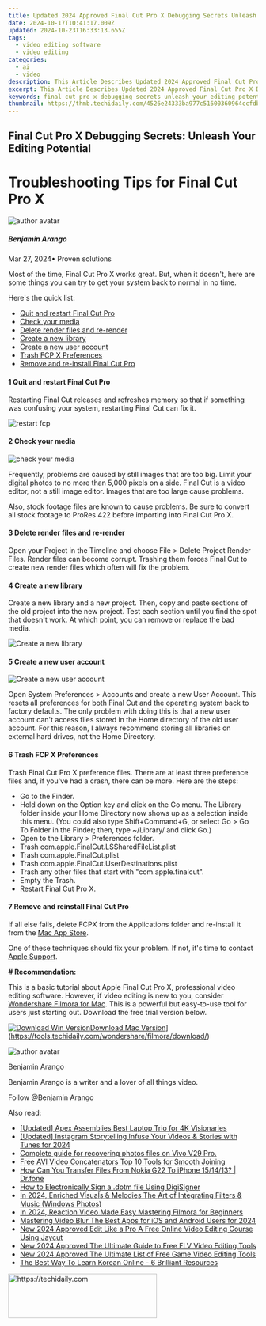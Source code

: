 ```yaml
---
title: Updated 2024 Approved Final Cut Pro X Debugging Secrets Unleash Your Editing Potential
date: 2024-10-17T10:41:17.009Z
updated: 2024-10-23T16:33:13.655Z
tags: 
  - video editing software
  - video editing
categories: 
  - ai
  - video
description: This Article Describes Updated 2024 Approved Final Cut Pro X Debugging Secrets Unleash Your Editing Potential
excerpt: This Article Describes Updated 2024 Approved Final Cut Pro X Debugging Secrets Unleash Your Editing Potential
keywords: final cut pro x debugging secrets unleash your editing potential,final cut pro x creating stunning titles for your videos,unleash your creative potential top audio editing software for pros,final cut pro x 2024 essentials syncing audio and video for smooth edits,unleash your creative potential the best pro audio editing tools,elevate your editing skills final cut pro 2024 tutorials,unlock pro level editing top 5 final cut pro secrets revealed
thumbnail: https://thmb.techidaily.com/4526e24333ba977c51600360964ccfdbc4ba0f9b4255ce54480ebe44b63f8c8e.jpg
---
```


## Final Cut Pro X Debugging Secrets: Unleash Your Editing Potential

# Troubleshooting Tips for Final Cut Pro X

![author avatar](https://images.wondershare.com/filmora/article-images/benjamin-arango-author.jpg)

##### Benjamin Arango

 Mar 27, 2024• Proven solutions

Most of the time, Final Cut Pro X works great. But, when it doesn't, here are some things you can try to get your system back to normal in no time.

Here's the quick list:

* [Quit and restart Final Cut Pro](#part1)
* [Check your media](#part2)
* [Delete render files and re-render](#part3)
* [Create a new library](#part4)
* [Create a new user account](#part5)
* [Trash FCP X Preferences](#part6)
* [Remove and re-install Final Cut Pro](#part7)

#### 1 Quit and restart Final Cut Pro

Restarting Final Cut releases and refreshes memory so that if something was confusing your system, restarting Final Cut can fix it.

![restart fcp](https://images.wondershare.com/images/multimedia/video-editor/restart.png "restart fcp")

#### 2 Check your media

![check your media](https://images.wondershare.com/images/multimedia/video-editor/image-size.png "check your media")

Frequently, problems are caused by still images that are too big. Limit your digital photos to no more than 5,000 pixels on a side. Final Cut is a video editor, not a still image editor. Images that are too large cause problems.

Also, stock footage files are known to cause problems. Be sure to convert all stock footage to ProRes 422 before importing into Final Cut Pro X.

#### 3 Delete render files and re-render

Open your Project in the Timeline and choose File > Delete Project Render Files. Render files can become corrupt. Trashing them forces Final Cut to create new render files which often will fix the problem.

#### 4 Create a new library

Create a new library and a new project. Then, copy and paste sections of the old project into the new project. Test each section until you find the spot that doesn't work. At which point, you can remove or replace the bad media.

![Create a new library](https://images.wondershare.com/images/multimedia/video-editor/new-project.png "Create a new library")

#### 5 Create a new user account

![Create a new user account](https://images.wondershare.com/images/multimedia/video-editor/new-ccount.png "Create a new user account")

Open System Preferences > Accounts and create a new User Account. This resets all preferences for both Final Cut and the operating system back to factory defaults. The only problem with doing this is that a new user account can't access files stored in the Home directory of the old user account. For this reason, I always recommend storing all libraries on external hard drives, not the Home Directory.

#### 6 Trash FCP X Preferences

Trash Final Cut Pro X preference files. There are at least three preference files and, if you've had a crash, there can be more. Here are the steps:

* Go to the Finder.
* Hold down on the Option key and click on the Go menu. The Library folder inside your Home Directory now shows up as a selection inside this menu. (You could also type Shift+Command+G, or select Go > Go To Folder in the Finder; then, type \~/Library/ and click Go.)
* Open to the Library > Preferences folder.
* Trash com.apple.FinalCut.LSSharedFileList.plist
* Trash com.apple.FinalCut.plist
* Trash com.apple.FinalCut.UserDestinations.plist
* Trash any other files that start with "com.apple.finalcut".
* Empty the Trash.
* Restart Final Cut Pro X.

#### 7 Remove and reinstall Final Cut Pro

If all else fails, delete FCPX from the Applications folder and re-install it from the [Mac App Store](https://itunes.apple.com/us/app/final-cut-pro/id424389933?mt=12).

One of these techniques should fix your problem. If not, it's time to contact [Apple Support](http://www.apple.com/support/).

**\# Recommendation:**

This is a basic tutorial about Apple Final Cut Pro X, professional video editing software. However, if video editing is new to you, consider [Wondershare Filmora for Mac](https://tools.techidaily.com/wondershare/filmora/download/). This is a powerful but easy-to-use tool for users just starting out. Download the free trial version below.

[![Download Win Version](https://images.wondershare.com/filmora/guide/download-btn-win.jpg)](https://tools.techidaily.com/wondershare/filmora/download/)[Download Mac Version](https://images.wondershare.com/filmora/guide/download-btn-mac.jpg)](https://tools.techidaily.com/wondershare/filmora/download/)

![author avatar](https://images.wondershare.com/filmora/article-images/benjamin-arango-author.jpg)

Benjamin Arango

Benjamin Arango is a writer and a lover of all things video.

Follow @Benjamin Arango

<ins class="adsbygoogle"
      style="display:block"
      data-ad-client="ca-pub-7571918770474297"
      data-ad-slot="8358498916"
      data-ad-format="auto"
      data-full-width-responsive="true"></ins>

<span class="atpl-alsoreadstyle">Also read:</span>
<div><ul>
<li><a href="https://fox-boxes.techidaily.com/updated-apex-assemblies-best-laptop-trio-for-4k-visionaries/"><u>[Updated] Apex Assemblies Best Laptop Trio for 4K Visionaries</u></a></li>
<li><a href="https://instagram-videos.techidaily.com/updated-instagram-storytelling-infuse-your-videos-and-stories-with-tunes-for-2024/"><u>[Updated] Instagram Storytelling Infuse Your Videos & Stories with Tunes for 2024</u></a></li>
<li><a href="https://phone-solutions.techidaily.com/complete-guide-for-recovering-photos-files-on-vivo-v29-pro-by-fonelab-android-recover-photos/"><u>Complete guide for recovering photos files on Vivo V29 Pro.</u></a></li>
<li><a href="https://smart-video-creator.techidaily.com/free-avi-video-concatenators-top-10-tools-for-smooth-joining/"><u>Free AVI Video Concatenators Top 10 Tools for Smooth Joining</u></a></li>
<li><a href="https://blog-min.techidaily.com/how-can-you-transfer-files-from-nokia-g22-to-iphone-151413-drfone-by-drfone-transfer-from-android-transfer-from-android/"><u>How Can You Transfer Files From Nokia G22 To iPhone 15/14/13? | Dr.fone</u></a></li>
<li><a href="https://blog-min.techidaily.com/how-to-electronically-sign-a-dotm-file-using-digisigner-by-ldigisigner-sign-a-word-sign-a-word/"><u>How to Electronically Sign a .dotm file Using DigiSigner</u></a></li>
<li><a href="https://fox-boxes.techidaily.com/in-2024-enriched-visuals-and-melodies-the-art-of-integrating-filters-and-music-windows-photos/"><u>In 2024, Enriched Visuals & Melodies The Art of Integrating Filters & Music (Windows Photos)</u></a></li>
<li><a href="https://smart-video-creator.techidaily.com/in-2024-reaction-video-made-easy-mastering-filmora-for-beginners/"><u>In 2024, Reaction Video Made Easy Mastering Filmora for Beginners</u></a></li>
<li><a href="https://smart-video-creator.techidaily.com/mastering-video-blur-the-best-apps-for-ios-and-android-users-for-2024/"><u>Mastering Video Blur The Best Apps for iOS and Android Users for 2024</u></a></li>
<li><a href="https://smart-video-creator.techidaily.com/new-2024-approved-edit-like-a-pro-a-free-online-video-editing-course-using-jaycut/"><u>New 2024 Approved Edit Like a Pro A Free Online Video Editing Course Using Jaycut</u></a></li>
<li><a href="https://smart-video-creator.techidaily.com/new-2024-approved-the-ultimate-guide-to-free-flv-video-editing-tools/"><u>New 2024 Approved The Ultimate Guide to Free FLV Video Editing Tools</u></a></li>
<li><a href="https://smart-video-creator.techidaily.com/new-2024-approved-the-ultimate-list-of-free-game-video-editing-tools/"><u>New 2024 Approved The Ultimate List of Free Game Video Editing Tools</u></a></li>
<li><a href="https://mondly-stories.techidaily.com/1719580375581-the-best-way-to-learn-korean-online-6-brilliant-resources/"><u>The Best Way To Learn Korean Online - 6 Brilliant Resources</u></a></li>
</ul></div>

<!-- affiliate ads begin -->
<a href="https://aligracehair.sjv.io/c/5597632/2135400/19272" target="_top" id="2135400">
  <img src="//a.impactradius-go.com/display-ad/19272-2135400" border="0" alt="https://techidaily.com" width="300" height="90"/>
</a>
<img height="0" width="0" src="https://aligracehair.sjv.io/i/5597632/2135400/19272" style="position:absolute;visibility:hidden;" border="0" />
<!-- affiliate ads end -->

